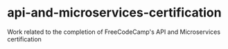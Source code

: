 # api-and-microservices-certification
Work related to the completion of FreeCodeCamp's API and Microservices certification
